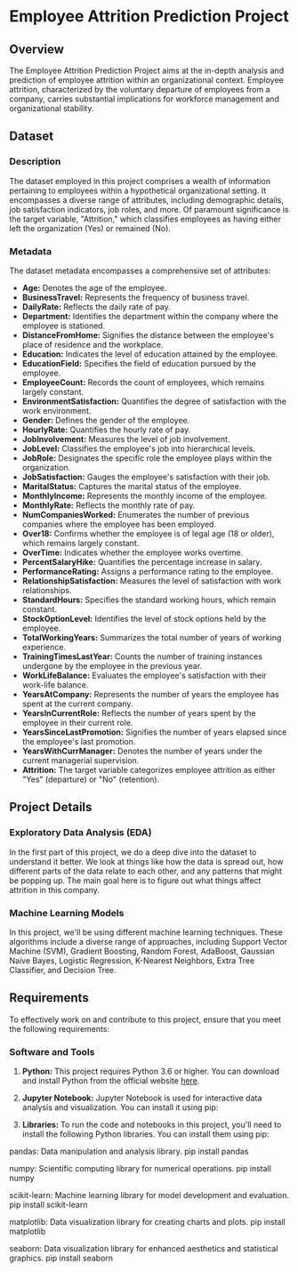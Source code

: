 # Employee Attrition Prediction Project

## Overview

The Employee Attrition Prediction Project aims at the in-depth analysis and prediction of employee attrition within an organizational context. Employee attrition, characterized by the voluntary departure of employees from a company, carries substantial implications for workforce management and organizational stability.

## Dataset

### Description

The dataset employed in this project comprises a wealth of information pertaining to employees within a hypothetical organizational setting. It encompasses a diverse range of attributes, including demographic details, job satisfaction indicators, job roles, and more. Of paramount significance is the target variable, "Attrition," which classifies employees as having either left the organization (Yes) or remained (No).

### Metadata

The dataset metadata encompasses a comprehensive set of attributes:

- **Age:** Denotes the age of the employee.
- **BusinessTravel:** Represents the frequency of business travel.
- **DailyRate:** Reflects the daily rate of pay.
- **Department:** Identifies the department within the company where the employee is stationed.
- **DistanceFromHome:** Signifies the distance between the employee's place of residence and the workplace.
- **Education:** Indicates the level of education attained by the employee.
- **EducationField:** Specifies the field of education pursued by the employee.
- **EmployeeCount:** Records the count of employees, which remains largely constant.
- **EnvironmentSatisfaction:** Quantifies the degree of satisfaction with the work environment.
- **Gender:** Defines the gender of the employee.
- **HourlyRate:** Quantifies the hourly rate of pay.
- **JobInvolvement:** Measures the level of job involvement.
- **JobLevel:** Classifies the employee's job into hierarchical levels.
- **JobRole:** Designates the specific role the employee plays within the organization.
- **JobSatisfaction:** Gauges the employee's satisfaction with their job.
- **MaritalStatus:** Captures the marital status of the employee.
- **MonthlyIncome:** Represents the monthly income of the employee.
- **MonthlyRate:** Reflects the monthly rate of pay.
- **NumCompaniesWorked:** Enumerates the number of previous companies where the employee has been employed.
- **Over18:** Confirms whether the employee is of legal age (18 or older), which remains largely constant.
- **OverTime:** Indicates whether the employee works overtime.
- **PercentSalaryHike:** Quantifies the percentage increase in salary.
- **PerformanceRating:** Assigns a performance rating to the employee.
- **RelationshipSatisfaction:** Measures the level of satisfaction with work relationships.
- **StandardHours:** Specifies the standard working hours, which remain constant.
- **StockOptionLevel:** Identifies the level of stock options held by the employee.
- **TotalWorkingYears:** Summarizes the total number of years of working experience.
- **TrainingTimesLastYear:** Counts the number of training instances undergone by the employee in the previous year.
- **WorkLifeBalance:** Evaluates the employee's satisfaction with their work-life balance.
- **YearsAtCompany:** Represents the number of years the employee has spent at the current company.
- **YearsInCurrentRole:** Reflects the number of years spent by the employee in their current role.
- **YearsSinceLastPromotion:** Signifies the number of years elapsed since the employee's last promotion.
- **YearsWithCurrManager:** Denotes the number of years under the current managerial supervision.
- **Attrition:** The target variable categorizes employee attrition as either "Yes" (departure) or "No" (retention).

## Project Details

### Exploratory Data Analysis (EDA)

In the first part of this project, we do a deep dive into the dataset to understand it better. We look at things like how the data is spread out, how different parts of the data relate to each other, and any patterns that might be popping up. The main goal here is to figure out what things affect attrition in this company.
### Machine Learning Models

In this project, we'll be using different machine learning techniques. These algorithms include a diverse range of approaches, including Support Vector Machine (SVM), Gradient Boosting, Random Forest, AdaBoost, Gaussian Naive Bayes, Logistic Regression, K-Nearest Neighbors, Extra Tree Classifier, and Decision Tree. 


## Requirements

To effectively work on and contribute to this project, ensure that you meet the following requirements:

### Software and Tools

1. **Python:** This project requires Python 3.6 or higher. You can download and install Python from the official website [here](https://www.python.org/downloads/).

2. **Jupyter Notebook:** Jupyter Notebook is used for interactive data analysis and visualization. You can install it using pip:
3. **Libraries:** To run the code and notebooks in this project, you'll need to install the following Python libraries. You can install them using pip:

pandas: Data manipulation and analysis library.
pip install pandas

numpy: Scientific computing library for numerical operations.
pip install numpy

scikit-learn: Machine learning library for model development and evaluation.
pip install scikit-learn

matplotlib: Data visualization library for creating charts and plots.
pip install matplotlib

seaborn: Data visualization library for enhanced aesthetics and statistical graphics.
pip install seaborn
